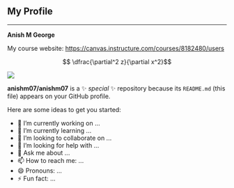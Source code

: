 
## My Profile
---

**Anish M George**


My course website: <https://canvas.instructure.com/courses/8182480/users>

$$ \dfrac{\partial^2 z}{\partial x^2}$$


![](https://www.bing.com/images/search?view=detailV2&ccid=sUh62uzI&id=FD5B3E95B4F1CBFC4C64AFF8538F6F5B345F209D&thid=OIP.sUh62uzISacMbNZR14nP1wHaEK&mediaurl=https%3a%2f%2fcdn.vox-cdn.com%2fthumbor%2fjv4rM12CIw9iva6sfg0wVBWVcK8%3d%2f0x61%3a637x419%2f1600x900%2fcdn.vox-cdn.com%2fuploads%2fchorus_image%2fimage%2f50021973%2fintel_cloud_logo.0.png&exph=900&expw=1600&q=intel+developer+cloud&simid=608042442068727455&FORM=IRPRST&ck=1E36AB16F191DE2ECF7F12C71050E31C&selectedIndex=9&itb=0)

**anishm07/anishm07** is a ✨ _special_ ✨ repository because its `README.md` (this file) appears on your GitHub profile.

Here are some ideas to get you started:

- 🔭 I’m currently working on ...
- 🌱 I’m currently learning ...
- 👯 I’m looking to collaborate on ...
- 🤔 I’m looking for help with ...
- 💬 Ask me about ...
- 📫 How to reach me: ...
- 😄 Pronouns: ...
- ⚡ Fun fact: ...

